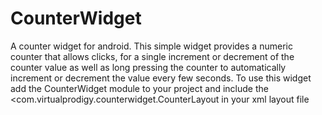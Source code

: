 # CounterWidget
A counter widget for android. This simple widget provides a numeric counter that allows clicks, for a single increment or decrement of the counter value as well as long pressing the counter to automatically increment or decrement the value every few seconds. To use this widget add the CounterWidget module to your project and include the 
<com.virtualprodigy.counterwidget.CounterLayout in your xml layout file
